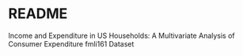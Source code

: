 # README

Income and Expenditure in US Households: A Multivariate Analysis of Consumer Expenditure fmli161 Dataset
